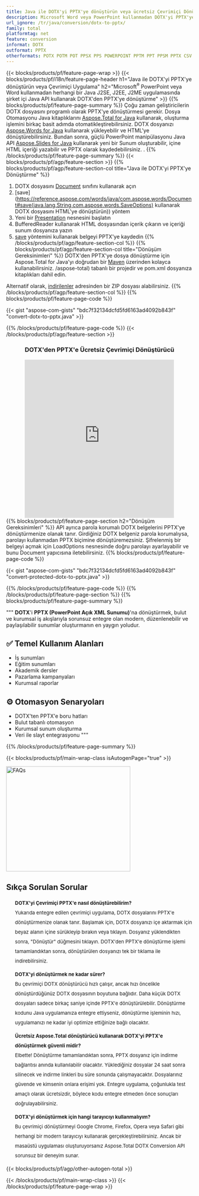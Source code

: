 ```yaml
---
title: Java ile DOTX'yi PPTX'ye dönüştürün veya ücretsiz Çevrimiçi Dönüştürücü ile 
description: Microsoft Word veya PowerPoint kullanmadan DOTX'yi PPTX'ye Dışa Aktarmak için Java API veya çevrimiçi. Kodu entegre etmeden önce ücretsiz DOTX'den PPTX'e çevrimiçi dönüştürücüyü hızlı bir şekilde test edin. 
url_ignore: /tr/java/conversion/dotx-to-pptx/
family: total
platformtag: net
feature: conversion
informat: DOTX
outformat: PPTX
otherformats: POTX POTM POT PPSX PPS POWERPOINT PPTM PPT PPSM PPTX CSV DIF FODS ODS SXC TSV XLAM XLTM EXCEL XLS XLSB XLSM XLSX XLT XLTM XLTX
---
```

{{< blocks/products/pf/feature-page-wrap >}}
{{< blocks/products/pf/i18n/feature-page-header h1="Java ile DOTX'yi PPTX'ye dönüştürün veya Çevrimiçi Uygulama" h2="Microsoft<sup>&reg;</sup> PowerPoint veya Word kullanmadan herhangi bir Java J2SE, J2EE, J2ME uygulamasında şirket içi Java API kullanarak DOTX'den PPTX'ye dönüştürme" >}}
{{% blocks/products/pf/feature-page-summary %}}
Çoğu zaman geliştiricilerin DOTX dosyasını programlı olarak PPTX'ye dönüştürmesi gerekir. Dosya Otomasyonu Java kitaplıklarını [Aspose.Total for Java](https://products.aspose.com/total/java/) kullanarak, oluşturma işlemini birkaç basit adımda otomatikleştirebilirsiniz. DOTX dosyanızı [Aspose.Words for Java](https://products.aspose.com/words/java/) kullanarak yükleyebilir ve HTML'ye dönüştürebilirsiniz. Bundan sonra, güçlü PowerPoint manipülasyonu Java API [Aspose.Slides for Java](https://products.aspose.com/slides/java/) kullanarak yeni bir Sunum oluşturabilir, içine HTML içeriği yazabilir ve PPTX olarak kaydedebilirsiniz. .
{{% /blocks/products/pf/feature-page-summary  %}}
{{< blocks/products/pf/agp/feature-section >}}
{{% blocks/products/pf/agp/feature-section-col title="Java ile DOTX'yi PPTX'ye Dönüştürme" %}}
1. DOTX dosyasını [Document](https://reference.aspose.com/words/java/com.aspose.words/Document) sınıfını kullanarak açın
2. [save](https://reference.aspose.com/words/java/com.aspose.words/Document#save(java.lang.String,com.aspose.words.SaveOptions) kullanarak DOTX dosyasını HTML'ye dönüştürün)) yöntem
3. Yeni bir [Presentation](https://reference.aspose.com/slides/java/com.aspose.slides/Presentation) nesnesini başlatın
5. BufferedReader kullanarak HTML dosyasından içerik çıkarın ve içeriği sunum dosyanıza yazın
6. [save](https://reference.aspose.com/slides/java/com.aspose.slides/Presentation#save-java.io.OutputStream-int-) yöntemini kullanarak belgeyi PPTX'ye kaydedin
{{% /blocks/products/pf/agp/feature-section-col %}}
{{% blocks/products/pf/agp/feature-section-col title="Dönüşüm Gereksinimleri" %}}
DOTX'den PPTX'ye dosya dönüştürme için Aspose.Total for Java'yı doğrudan bir [Maven](https://repository.aspose.com/webapp/#/artifacts/browse/tree/General/repo/com/aspose) üzerinden kolayca kullanabilirsiniz. /aspose-total) tabanlı bir projedir ve pom.xml dosyanıza kitaplıkları dahil edin.

Alternatif olarak, [indirilenler](https://releases.aspose.com/total/java) adresinden bir ZIP dosyası alabilirsiniz.
{{% /blocks/products/pf/agp/feature-section-col %}}
{{% blocks/products/pf/feature-page-code %}}

{{< gist "aspose-com-gists" "bdc7f32134dcfd5fd6163ad4092b843f" "convert-dotx-to-pptx.java" >}}


{{% /blocks/products/pf/feature-page-code %}}
{{< /blocks/products/pf/agp/feature-section >}}

<div class="container-fluid agp-content bg-white aboutfile box-1 vh100 section nopbtm">
<div class=container>
<div class=row>
<div class="demobox tc col-md-12 padding-0" align="center">

<h3>DOTX'den PPTX'e Ücretsiz Çevrimiçi Dönüştürücü</h3>

<iframe title="dotx'dan pptx'ye Çevrimiçi Dönüştürme Aracı" style="border: none; height: 426px;" scrolling="no" src="https://widgets.aspose.cloud/total-conversion/?to=pptx&from=dotx" id="child-iframe" width="80%"></iframe>

</div></div>
</div></div>
{{% blocks/products/pf/feature-page-section  h2="Dönüşüm Gereksinimleri" %}}
API ayrıca parola korumalı DOTX belgelerini PPTX'ye dönüştürmenize olanak tanır. Girdiğiniz DOTX belgeniz parola korumalıysa, parolayı kullanmadan PPTX biçimine dönüştüremezsiniz. Şifrelenmiş bir belgeyi açmak için LoadOptions nesnesinde doğru parolayı ayarlayabilir ve bunu Document yapıcısına iletebilirsiniz.  
{{% blocks/products/pf/feature-page-code %}}

{{< gist "aspose-com-gists" "bdc7f32134dcfd5fd6163ad4092b843f" "convert-protected-dotx-to-pptx.java" >}}

{{% /blocks/products/pf/feature-page-code  %}}
{{% /blocks/products/pf/feature-page-section %}}
{{% blocks/products/pf/feature-page-summary %}}
"""
**DOTX**'i **PPTX (PowerPoint Açık XML Sunumu)**'na dönüştürmek, bulut ve kurumsal iş akışlarıyla sorunsuz entegre olan modern, düzenlenebilir ve paylaşılabilir sunumlar oluşturmanın en yaygın yoludur.

## ✅ Temel Kullanım Alanları
- İş sunumları
- Eğitim sunumları
- Akademik dersler
- Pazarlama kampanyaları
- Kurumsal raporlar

## ⚙️ Otomasyon Senaryoları
- DOTX'ten PPTX'e boru hatları
- Bulut tabanlı otomasyon
- Kurumsal sunum oluşturma
- Veri ile slayt entegrasyonu
"""
{{% /blocks/products/pf/feature-page-summary %}}
{{< blocks/products/pf/main-wrap-class isAutogenPage="true" >}}

<style>.howtolist li{margin-right: 0!important;line-height: 26px;position: relative;margin-bottom: 10px;font-size: 13px;list-style-type: none;}</style>
<div class="col-md-12 tl bg-gray-dark howtolist section">
  <a class="anchor" name="faqpage"></a>
  <div class="container tl dflex" itemscope="" itemtype="https://schema.org/FAQPage">
      <div class="col-md-4 howtosectiongfx">
          <img class="social-panel-hide-on-mobile" src="https://www.groupdocs.cloud/templates/brand/images/groupdocs/conversion/groupdocs_conversion-brand.png" alt="FAQs" width="335" height="283">
      </div>
      <div class="howtosection col-md-8">
          <div>
              <h2>Sıkça Sorulan Sorular</h2>
              <ul>
                  <li itemscope="" itemprop="mainEntity" itemtype="https://schema.org/Question">
                      <div>
                          <span itemprop="name"><b>DOTX'yi Çevrimiçi PPTX'e nasıl dönüştürebilirim?</b></span>
                      </div>
                      <div itemscope="" itemprop="acceptedAnswer" itemtype="https://schema.org/Answer">
                          <span itemprop="text">Yukarıda entegre edilen çevrimiçi uygulama, DOTX dosyalarını PPTX'e dönüştürmenize olanak tanır. Başlamak için, DOTX dosyanızı içe aktarmak için beyaz alanın içine sürükleyip bırakın veya tıklayın. Dosyanız yüklendikten sonra, "Dönüştür" düğmesini tıklayın. DOTX'den PPTX'e dönüştürme işlemi tamamlandıktan sonra, dönüştürülen dosyanızı tek bir tıklama ile indirebilirsiniz.</span>
                      </div>
                  </li>
                  <li itemscope="" itemprop="mainEntity" itemtype="https://schema.org/Question">
                      <div>
                          <span itemprop="name"><b>DOTX'yi dönüştürmek ne kadar sürer?</b></span>
                      </div>
                      <div itemscope="" itemprop="acceptedAnswer" itemtype="https://schema.org/Answer">
                          <span itemprop="text">Bu çevrimiçi DOTX dönüştürücü hızlı çalışır, ancak hızı öncelikle dönüştürdüğünüz DOTX dosyasının boyutuna bağlıdır. Daha küçük DOTX dosyaları sadece birkaç saniye içinde PPTX'e dönüştürülebilir. Dönüştürme kodunu Java uygulamanıza entegre ettiyseniz, dönüştürme işleminin hızı, uygulamanızı ne kadar iyi optimize ettiğinize bağlı olacaktır.</span>
                      </div>
                  </li>
                  <li itemscope="" itemprop="mainEntity" itemtype="https://schema.org/Question">
                      <div>
                          <span itemprop="name"><b>Ücretsiz Aspose.Total dönüştürücü kullanarak DOTX'yi PPTX'e dönüştürmek güvenli midir?</b></span>
                      </div>
                      <div itemscope="" itemprop="acceptedAnswer" itemtype="https://schema.org/Answer">
                          <span itemprop="text">Elbette! Dönüştürme tamamlandıktan sonra, PPTX dosyanız için indirme bağlantısı anında kullanılabilir olacaktır. Yüklediğiniz dosyalar 24 saat sonra silinecek ve indirme linkleri bu süre sonunda çalışmayacaktır. Dosyalarınız güvende ve kimsenin onlara erişimi yok. Entegre uygulama, çoğunlukla test amaçlı olarak ücretsizdir, böylece kodu entegre etmeden önce sonuçları doğrulayabilirsiniz.</span>
                      </div>
                  </li>                 
                  <li itemscope="" itemprop="mainEntity" itemtype="https://schema.org/Question">
                      <div>
                          <span itemprop="name"><b>DOTX'yi dönüştürmek için hangi tarayıcıyı kullanmalıyım?</b></span>
                      </div>
                      <div itemscope="" itemprop="acceptedAnswer" itemtype="https://schema.org/Answer">
                          <span itemprop="text">Bu çevrimiçi dönüştürmeyi Google Chrome, Firefox, Opera veya Safari gibi herhangi bir modern tarayıcıyı kullanarak gerçekleştirebilirsiniz. Ancak bir masaüstü uygulaması oluşturuyorsanız Aspose.Total DOTX Conversion API sorunsuz bir deneyim sunar.</span>
                      </div>
                  </li>
              </ul>
          </div>
      </div>
  </div>
{{< blocks/products/pf/agp/other-autogen-total >}}
 
{{< /blocks/products/pf/main-wrap-class >}}
{{< /blocks/products/pf/feature-page-wrap >}}